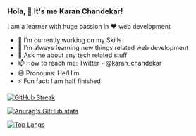 ### Hola, 👋 It's me Karan Chandekar!

I am a learner with huge passion in ❤ web development

- 🔭 I’m currently working on my Skills
- 🌱 I’m always learning new things related web development
- 💬 Ask me about any tech related stuff
- 📫 How to reach me: Twitter - @karan_chandekar
- 😄 Pronouns: He/Him
- ⚡ Fun fact: I am half finished


[![GitHub Streak](http://github-readme-streak-stats.herokuapp.com?user=KaranChandekar&theme=radical&hide_border=true&date_format=M%20j%5B%2C%20Y%5D)](https://git.io/streak-stats)

[![Anurag's GitHub stats](https://github-readme-stats.vercel.app/api?username=KaranChandekar&theme=radical)](https://github.com/anuraghazra/github-readme-stats) 

[![Top Langs](https://github-readme-stats.vercel.app/api/top-langs/?username=KaranChandekar&layout=compact&theme=radical)](https://github.com/KaranChandekar/github-readme-stats)
